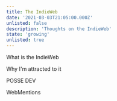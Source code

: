 ```yaml
---
title: The IndieWeb
date: '2021-03-03T21:05:00.000Z'
unlisted: false
description: 'Thoughts on the IndieWeb'
state: 'growing'
unlisted: true
---
```


What is the IndieWeb

Why I'm attracted to it

POSSE
DEV

WebMentions
